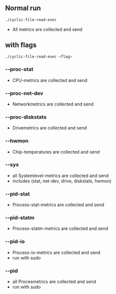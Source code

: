 ## Normal run

```bash
./cyclic-file-read-exec
```

- All metrics are collected and send

## with flags

```bash
./cyclic-file-read-exec <flag>
```

### --proc-stat

- CPU-metrics are collected and send

### --proc-net-dev

- Networkmetrics are collected and send

### --proc-diskstats

- Drivemetrics are collected and send

### --hwmon

- Chip-temperatures are collected and send

### --sys

- all Systemlevel-metrics are collected and send
- includes (stat, net-dev, drive, diskstats, hwmon)

### --pid-stat

- Process-stat-metrics are collected and send

### --pid-statm

- Process-statm-metrics are collected and send

### --pid-io

- Process-io-metrics are collected and send
- run with sudo

### --pid

- all Procesmetrics are collected and send
- run with sudo
